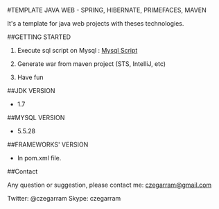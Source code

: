 #TEMPLATE JAVA WEB - SPRING, HIBERNATE, PRIMEFACES, MAVEN


It's a template for java web projects with theses technologies. 

##GETTING STARTED

1) Execute sql script on Mysql : [Mysql Script](src/main/resources/template.sql)

2) Generate war from maven project (STS, IntelliJ, etc)

3) Have fun

##JDK VERSION

* 1.7

##MYSQL VERSION

* 5.5.28


##FRAMEWORKS' VERSION

* In pom.xml file.


##Contact

Any question or suggestion, please contact me:   czegarram@gmail.com

Twitter: @czegarram
Skype: czegarram






